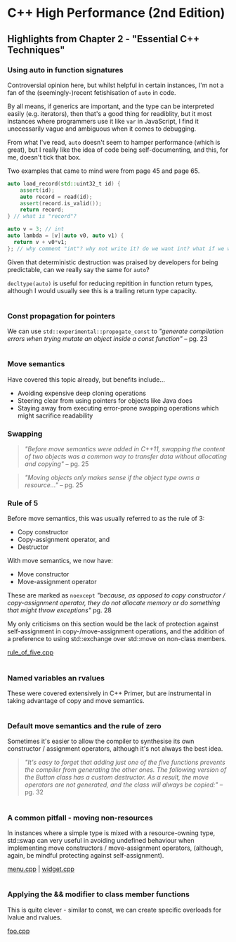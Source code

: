 # C++ High Performance (2nd Edition)

## Highlights from Chapter 2 - "Essential C++ Techniques"

### Using auto in function signatures
Controversial opinion here, but whilst helpful in certain instances, I'm not a fan of the (seemingly-)recent fetishisation of `auto` in code.

By all means, if generics are important, and the type can be interpreted easily (e.g. iterators), then that's a good thing for readiblity, but it most instances where programmers use it like `var` in JavaScript, I find it unecessarily vague and ambiguous when it comes to debugging.

From what I've read, `auto` doesn't seem to hamper performance (which is great), but I really like the idea of code being self-documenting, and this, for me, doesn't tick that box.

Two examples that came to mind were from page 45 and page 65.
```cpp
auto load_record(std::uint32_t id) {
    assert(id);
    auto record = read(id);
    assert(record.is_valid());
    return record;
} // what is "record"?
```
```cpp
auto v = 3; // int
auto lambda = [v](auto v0, auto v1) {
  return v + v0*v1;
}; // why comment "int"? why not write it? do we want int? what if we wanted std::size_t or a short?
```
Given that deterministic destruction was praised by developers for being predictable, can we really say the same for `auto`?

`decltype(auto)` is useful for reducing repitition in function return types, although I would usually see this is a trailing return type capacity.
#
### Const propagation for pointers
We can use `std::experimental::propogate_const` to _"generate compilation errors when trying mutate an object inside a const function"_ – pg. 23
#
### Move semantics
Have covered this topic already, but benefits include...
* Avoiding expensive deep cloning operations
* Steering clear from using pointers for objects like Java does
* Staying away from executing error-prone swapping operations which might sacrifice readability

### Swapping
> _"Before move semantics were added in C++11, swapping the content of two objects was a common way to transfer data without allocating and copying"_ – pg. 25

> _"Moving objects only makes sense if the object type owns a resource..."_ – pg. 25

### Rule of 5
Before move semantics, this was usually referred to as the rule of 3:
* Copy constructor
* Copy-assignment operator, and
* Destructor

With move semantics, we now have:
* Move constructor
* Move-assignment operator

These are marked as `noexcept` _"because, as opposed to copy constructor / copy-assignment operator, they do not allocate memory or do something that might throw exceptions"_ pg. 28

My only criticisms on this section would be the lack of protection against self-assignment in copy-/move-assignment operations, and the addition of a preference to using std::exchange over std::move on non-class members.

[rule_of_five.cpp](rule_of_five.cpp)
#
### Named variables an rvalues
These were covered extensively in C++ Primer, but are instrumental in taking advantage of copy and move semantics.
#
### Default move semantics and the rule of zero
Sometimes it's easier to allow the compiler to synthesise its own constructor / assignment operators, although it's not always the best idea.

> _"It's easy to forget that adding just one of the five functions prevents the compiler from generating the other ones. The following version of the Button class has a custom destructor. As a result, the move operators are not generated, and the class will always be copied:"_ – pg. 32

#
### A common pitfall - moving non-resources
In instances where a simple type is mixed with a resource-owning type, std::swap can very useful in avoiding undefined behaviour when implementing move constructors / move-assignment operators, (although, again, be mindful protecting against self-assignment).

[menu.cpp](menu.cpp) | [widget.cpp](widget.cpp)
#
### Applying the && modifier to class member functions
This is quite clever - similar to const, we can create specific overloads for lvalue and rvalues.

[foo.cpp](foo.cpp)
#
